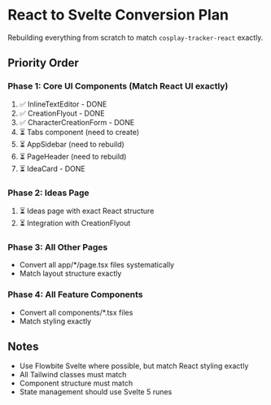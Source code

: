 # React to Svelte Conversion Plan

Rebuilding everything from scratch to match `cosplay-tracker-react` exactly.

## Priority Order

### Phase 1: Core UI Components (Match React UI exactly)
1. ✅ InlineTextEditor - DONE
2. ✅ CreationFlyout - DONE  
3. ✅ CharacterCreationForm - DONE
4. ⏳ Tabs component (need to create)
5. ⏳ AppSidebar (need to rebuild)
6. ⏳ PageHeader (need to rebuild)
7. ⏳ IdeaCard - DONE

### Phase 2: Ideas Page
1. ⏳ Ideas page with exact React structure
2. ⏳ Integration with CreationFlyout

### Phase 3: All Other Pages
- Convert all app/*/page.tsx files systematically
- Match layout structure exactly

### Phase 4: All Feature Components
- Convert all components/*.tsx files
- Match styling exactly

## Notes
- Use Flowbite Svelte where possible, but match React styling exactly
- All Tailwind classes must match
- Component structure must match
- State management should use Svelte 5 runes

